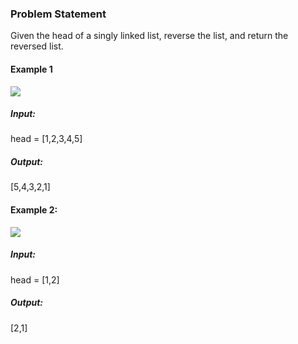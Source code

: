 ### Problem Statement

Given the head of a singly linked list, reverse the list, and return the reversed list.

#### Example 1

![](https://assets.leetcode.com/uploads/2021/02/19/rev1ex1.jpg)

##### Input:
head = [1,2,3,4,5]
##### Output: 
[5,4,3,2,1]

#### Example 2:

![](https://assets.leetcode.com/uploads/2021/02/19/rev1ex2.jpg)

##### Input: 
head = [1,2]
#####  Output: 
[2,1]
